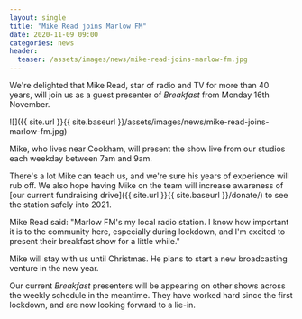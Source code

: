 ```yaml
---
layout: single
title: "Mike Read joins Marlow FM"
date: 2020-11-09 09:00
categories: news
header:
  teaser: /assets/images/news/mike-read-joins-marlow-fm.jpg
---
```

We're delighted that Mike Read, star of radio and TV for more than 40 years, will join us as a guest presenter of *Breakfast* from Monday 16th November. 

![]({{ site.url }}{{ site.baseurl }}/assets/images/news/mike-read-joins-marlow-fm.jpg)

Mike, who lives near Cookham, will present the show live from our studios each weekday between 7am and 9am. 

There's a lot Mike can teach us, and we're sure his years of experience will rub off. We also hope having Mike on the team will increase awareness of [our current fundraising drive]({{ site.url }}{{ site.baseurl }}/donate/) to see the station safely into 2021. 

Mike Read said: "Marlow FM's my local radio station. I know how important it is to the community here, especially during lockdown, and I'm excited to present their breakfast show for a little while." 

Mike will stay with us until Christmas. He plans to start a new broadcasting venture in the new year. 

Our current *Breakfast* presenters will be appearing on other shows across the weekly schedule in the meantime. They have worked hard since the first lockdown, and are now looking forward to a lie-in. 